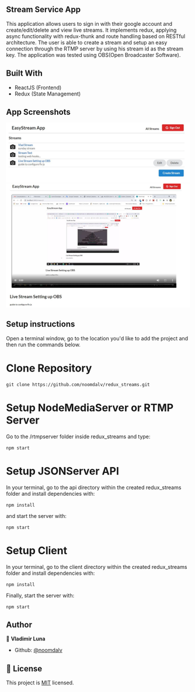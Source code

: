 ## Stream Service App

This application allows users to sign in with their google account and create/edit/delete and view live streams.
It implements redux, applying async functionality with redux-thunk and route handling based on RESTful architecture.
The user is able to create a stream and setup an easy connection through the RTMP server by using his stream id as the stream key.
The application was tested using OBS(Open Broadcaster Software).

## Built With

- ReactJS (Frontend)
- Redux (State Management)

## App Screenshots

![screenshot](./client/src/misc/ss1.jpg)
![screenshot](./client/src/misc/ss3.jpg)

## Setup instructions

Open a terminal window, go to the location you'd like to add the project and then run the commands below.

# Clone Repository

```console
git clone https://github.com/noomdalv/redux_streams.git
```

# Setup NodeMediaServer or RTMP Server

Go to the /rtmpserver folder inside redux_streams and type:
```console
npm start
```

# Setup JSONServer API

In your terminal, go to the api directory within the created redux_streams folder and install dependencies with:
```console
npm install
```
and start the server with:
```console
npm start
```

# Setup Client
In your terminal, go to the client directory within the created redux_streams folder and install dependencies with:
```console
npm install
```
Finally, start the server with:
```console
npm start
```


## Author

👤 **Vladimir Luna**

- Github: [@noomdalv](https://github.com/noomdalv)


## 📝 License

This project is [MIT](lic.url) licensed.
